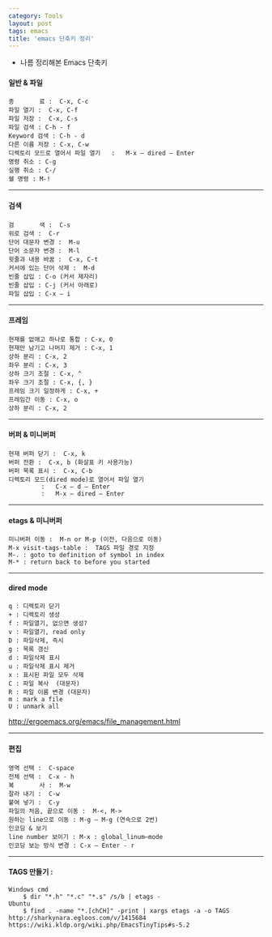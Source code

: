 ```yaml
---
category: Tools
layout: post
tags: emacs
title: 'emacs 단축키 정리'
---
```

- 나름 정리해본 Emacs 단축키

#### 일반 & 파일
	종       료 :  C-x, C-c
	파일 열기 :  C-x, C-f
	파일 저장 :  C-x, C-s
	파일 검색 : C-h - f
	Keyword 검색 : C-h - d
	다른 이름 저장 : C-x, C-w
	디렉토리 모드로 열어서 파일 열기   :   M-x – dired – Enter
	명령 취소 : C-g
	실행 취소 : C-/
	쉘 명령 : M-!

---

#### 검색

	검       색 :  C-s
	위로 검색 :  C-r
	단어 대문자 변경 :  M-u
	단어 소문자 변경 :  M-l
	윗줄과 내용 바꿈 :  C-x, C-t
	커서에 있는 단어 삭제 :  M-d
	빈줄 삽입 : C-o (커서 제자리)
	빈줄 삽입 : C-j (커서 아래로)
	파일 삽입 : C-x – i

---

#### 프레임

	현재를 없애고 하나로 통합 : C-x, 0
	현재만 남기고 나머지 제거 : C-x, 1
	상하 분리 : C-x, 2
	좌우 분리 : C-x, 3
	상하 크기 조절 : C-x, ^    
	좌우 크기 조절 : C-x, {, }
	프레임 크기 일정하게 : C-x, +
	프레임간 이동 : C-x, o
	상하 분리 : C-x, 2

---

#### 버퍼 & 미니버퍼

	현재 버퍼 닫기 :  C-x, k
	버퍼 전환 :  C-x, b (화살표 키 사용가능)
	버퍼 목록 표시 :  C-x, C-b
	디렉토리 모드(dired mode)로 열어서 파일 열기
             :   C-x – d – Enter
             :   M-x – dired – Enter

---

#### etags & 미니버퍼

	미니버퍼 이동 :  M-n or M-p (이전, 다음으로 이동)
	M-x visit-tags-table :  TAGS 파일 경로 지정
	M-. : goto to definition of symbol in index
	M-* : return back to before you started

---

#### dired mode

	q : 디렉토리 닫기
	+ : 디렉토리 생성
	f : 파일열기, 없으면 생성?
	v : 파일열기, read only
	D : 파일삭제, 즉시
	g : 목록 갱신
	d : 파일삭제 표시
	u : 파일삭제 표시 제거
	x : 표시된 파일 모두 삭제
	C : 파일 복사  (대문자)
	R : 파일 이름 변경 (대문자)
	m : mark a file
	U : unmark all
http://ergoemacs.org/emacs/file_management.html

---

#### 편집

	영역 선택 :  C-space
	전체 선택 :  C-x - h
	복       사 :  M-w
	잘라 내기 :  C-w
	붙여 넣기 :  C-y
	파일의 처음, 끝으로 이동 :  M-<, M->
	원하는 line으로 이동 : M-g – M-g (연속으로 2번)
	인코딩 & 보기
	line number 보이기 : M-x : global_linum–mode
	인코딩 보는 방식 변경 : C-x – Enter - r

---

#### TAGS 만들기 :
```shell?=line_number=false
Windows cmd
    $ dir "*.h" "*.c" "*.s" /s/b | etags -
Ubuntu
    $ find . -name "*.[chCH]" -print | xargs etags -a -o TAGS
http://sharkynara.egloos.com/v/1415684
https://wiki.kldp.org/wiki.php/EmacsTinyTips#s-5.2
```